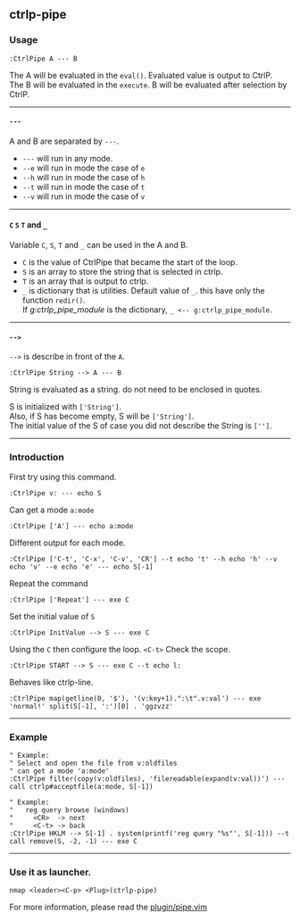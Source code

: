 ## ctrlp-pipe
### Usage
```vim
:CtrlPipe A --- B
```

The A will be evaluated in the `eval()`. Evaluated value is output to CtrlP.  
The B will be evaluated in the `execute`. B will be evaluated after selection by CtrlP.

------------------------------------------------------------------------------

#### ` --- `
A and B are separated by ` --- `.

* ` --- `  will run in any mode.
* ` --e `  will run in mode the case of `e`
* ` --h `  will run in mode the case of `h`
* ` --t `  will run in mode the case of `t`
* ` --v `  will run in mode the case of `v`

------------------------------------------------------------------------------

#### `C`  `S`  `T` and `_`
Variable `C`, `S`, `T` and `_` can be used in the A and B.

  * `C` is the value of CtrlPipe that became the start of the loop.
  * `S` is an array to store the string that is selected in ctrlp.
  * `T` is an array that is output to ctrlp.
  * `_` is dictionary that is utilities. Default value of `_`. this have only the function `redir()`.  
    If *g:ctrlp_pipe_module* is the dictionary, `_ <-- g:ctrlp_pipe_module`.

------------------------------------------------------------------------------

#### ` --> `

` --> ` is describe in front of the `A`.

    :CtrlPipe String --> A --- B

String is evaluated as a string. do not need to be enclosed in quotes.

S is initialized with `['String']`.  
Also, if S has become empty, S will be `['String']`.  
The initial value of the S of case you did not describe the String is `['']`.

------------------------------------------------------------------------------
### Introduction

First try using this command.

    :CtrlPipe v: --- echo S

Can get a mode `a:mode`

    :CtrlPipe ['A'] --- echo a:mode


Different output for each mode.

    :CtrlPipe ['C-t', 'C-x', 'C-v', 'CR'] --t echo 't' --h echo 'h' --v echo 'v' --e echo 'e' --- echo S[-1]


Repeat the command

    :CtrlPipe ['Repeat'] --- exe C

Set the initial value of `S`

    :CtrlPipe InitValue --> S --- exe C

Using the `C` then configure the loop. `<C-t>` Check the scope.

    :CtrlPipe START --> S --- exe C --t echo l:


Behaves like ctrlp-line.

    :CtrlPipe map(getline(0, '$'), '(v:key+1).":\t".v:val') --- exe 'normal!' split(S[-1], ':')[0] . 'ggzvzz'


------------------------------------------------------------------------------
### Example
```vim
" Example:
" Select and open the file from v:oldfiles
" can get a mode 'a:mode'
:CtrlPipe filter(copy(v:oldfiles), 'filereadable(expand(v:val))') --- call ctrlp#acceptfile(a:mode, S[-1])

" Example:
"   reg query browse (windows)
"     <CR>  -> next
"     <C-t> -> back
:CtrlPipe HKLM --> S[-1] . system(printf('reg query "%s"', S[-1])) --t call remove(S, -2, -1) --- exe C
```

------------------------------------------------------------------------------
### Use it as launcher.

```vim
nmap <leader><C-p> <Plug>(ctrlp-pipe)
```

For more information, please read the [plugin/pipe.vim](./plugin/ctrlp/pipe.vim)
